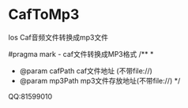 # CafToMp3
Ios Caf音频文件转换成mp3文件



#pragma mark - caf文件转换成MP3格式
/**
 *
 *  @param cafPath caf文件地址 (不带file://)
 *  @param mp3Path mp3文件存放地址(不带file://)
 */

QQ:81599010
